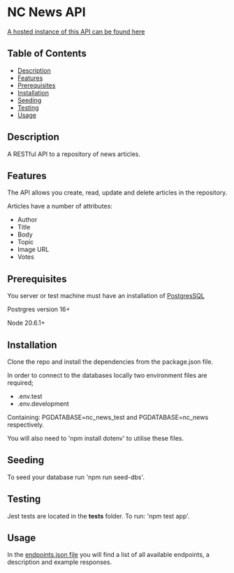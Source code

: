 # NC News API 

[A hosted instance of this API can be found here](https://skelbon-news-api.onrender.com)

## Table of Contents

- [Description](#description)
- [Features](#features)
- [Prerequisites](#prerequisites)
- [Installation](#installation)
- [Seeding](#seeding)
- [Testing](#testing)
- [Usage](#usage)

## Description

A RESTful API to a repository of news articles. 

## Features

The API allows you create, read, update and delete articles in the repository.

Articles have a number of attributes:

* Author
* Title
* Body
* Topic 
* Image URL 
* Votes

## Prerequisites

You server or test machine must have an installation of [PostgresSQL](https://www.postgresql.org/)

Postrgres version 16+

Node 20.6.1+

## Installation

Clone the repo and install the dependencies from the package.json file.

In order to connect to the databases locally two environment files are required; 

* .env.test
* .env.development

Containing: PGDATABASE=nc_news_test and PGDATABASE=nc_news respectively.

You will also need to 'npm install dotenv' to utilise these files.

## Seeding

To seed your database run 'npm run seed-dbs'. 

## Testing

Jest tests are located in the __tests__ folder. To run: 'npm test app'.

## Usage

In the [endpoints.json file]('./endpoints.json') you will find a list of all available endpoints, a description and example responses.


